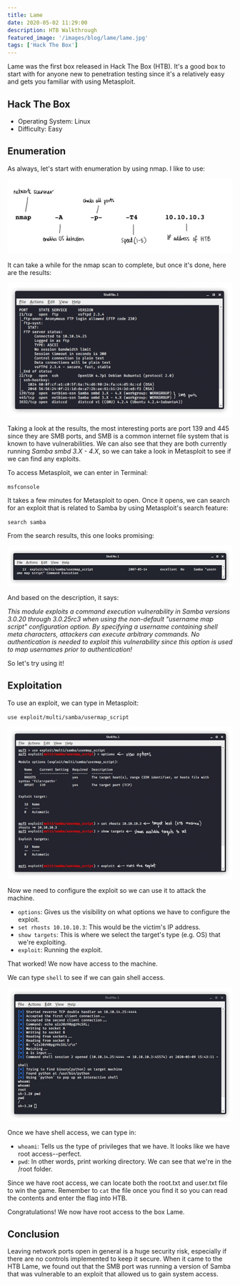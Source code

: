 ```yaml
---
title: Lame
date: 2020-05-02 11:29:00
description: HTB Walkthrough
featured_image: '/images/blog/lame/lame.jpg'
tags: ['Hack The Box']
---
```


Lame was the first box released in Hack The Box (HTB). It's a good box to start with for anyone new to penetration testing since it's a relatively easy and gets you familiar with using Metasploit.

## Hack The Box

* Operating System: Linux
* Difficulty: Easy

## Enumeration

As always, let's start with enumeration by using nmap. I like to use:

<img src="/images/blog/lame/ipaddress.jpg" alt="nmap scan">

It can take a while for the nmap scan to complete, but once it's done, here are the results:

<img src="/images/blog/lame/nmapresults.jpg" alt="nmap results">

Taking a look at the results, the most interesting ports are port 139 and 445 since they are SMB ports, and SMB is a common internet file system that is known to have vulnerabilities. We can also see that they are both currently running <i>Samba smbd 3.X - 4.X</i>, so we can take a look in Metasploit to see if we can find any exploits. 

To access Metasploit, we can enter in Terminal:

`msfconsole`

It takes a few minutes for Metasploit to open. Once it opens, we can search for an exploit that is related to Samba by using Metasploit's search feature:

`search samba`

From the search results, this one looks promising:

<img src="/images/blog/lame/exploit.jpg" alt="exploit">

And based on the description, it says:

<i>This module exploits a command execution vulnerability in Samba versions 3.0.20 through 3.0.25rc3 when using the non-default "username map script" configuration option. By specifying a username containing shell meta characters, attackers can execute arbitrary commands. No authentication is needed to exploit this vulnerability since this option is used to map usernames prior to authentication!</i>

So let's try using it!

## Exploitation

To use an exploit, we can type in Metasploit:

`use exploit/multi/samba/usermap_script`

<img src="/images/blog/lame/metasploit.jpg" alt="using metasploit">

Now we need to configure the exploit so we can use it to attack the machine.

* `options`: Gives us the visibility on what options we have to configure the exploit.
* `set rhosts 10.10.10.3`: This would be the victim's IP address.
* `show targets`: This is where we select the target's type (e.g. OS) that we're exploiting.
* `exploit`: Running the exploit.

That worked! We now have access to the machine.

We can type `shell` to see if we can gain shell access.

<img src="/images/blog/lame/shell.jpg" alt="obtaining a shell">

Once we have shell access, we can type in:

* `whoami`: Tells us the type of privileges that we have. It looks like we have root access--perfect.
* `pwd`: In other words, print working directory. We can see that we're in the /root folder.

Since we have root access, we can locate both the root.txt and user.txt file to win the game. Remember to `cat` the file once you find it so you can read the contents and enter the flag into HTB.

Congratulations! We now have root access to the box Lame.

## Conclusion

Leaving network ports open in general is a huge security risk, especially if there are no controls implemented to keep it secure. When it came to the HTB Lame, we found out that the SMB port was running a version of Samba that was vulnerable to an exploit that allowed us to gain system access. 